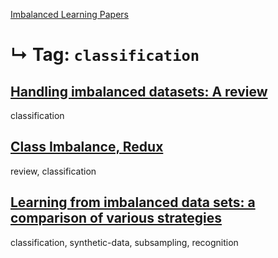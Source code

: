 [Imbalanced Learning Papers](../README.md)
# ↳ Tag: `classification`

## [Handling imbalanced datasets: A review](kotsiantis2006handling.md)

classification

## [Class Imbalance, Redux](wallace2011class.md)

review, classification

## [Learning from imbalanced data sets: a comparison of various strategies](japkowicz2000learning.md)

classification, synthetic-data, subsampling, recognition